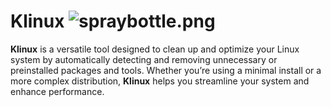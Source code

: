 # Klinux ![spraybottle.png](https://github.com/user-attachments/assets/a7899d16-4a31-41b7-9010-ced53924cd45)


**Klinux** is a versatile tool designed to clean up and optimize your Linux system by automatically detecting and removing unnecessary or preinstalled packages and tools. Whether you’re using a minimal install or a more complex distribution, **Klinux** helps you streamline your system and enhance performance.

